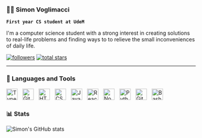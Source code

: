 ### 🧙🦆 Simon Voglimacci

**`First year CS student at UdeM`**

I'm a computer science student with a strong interest in creating solutions to real-life problems and finding ways to to relieve the small inconveniences of daily life.

  <p align="left">
    <a href="https://github.com/svoglimacci?tab=followers">
      <img alt="followers" title="Follow me on Github" src="https://custom-icon-badges.demolab.com/github/followers/svoglimacci?color=236ad3&labelColor=1155ba&style=for-the-badge&logo=person-add&label=Follow&logoColor=white"/></a>
    <a href="https://github.com/svoglimacci?tab=repositories&sort=stargazers">
      <img alt="total stars" title="Total stars on GitHub" src="https://custom-icon-badges.demolab.com/github/stars/svoglimacci?color=55960c&style=for-the-badge&labelColor=488207&logo=star"/></a>
  </p>
  
  ---

### 🧰 Languages and Tools
 <link rel="stylesheet" href="https://cdn.jsdelivr.net/gh/devicons/devicon@v2.15.1/devicon.min.css"> 
  <i class="devicon-bash-plain"></i>
<img align="left" alt="TypeScript" width="30px" style="padding-right:10px;" src="https://cdn.jsdelivr.net/gh/devicons/devicon/icons/typescript/typescript-plain.svg" />
<img align="left" alt="Git" width="30px" style="padding-right:10px;" src="https://cdn.jsdelivr.net/gh/devicons/devicon/icons/git/git-original.svg" />
<img align="left" alt="HTML" width="30px" style="padding-right:10px;" src="https://cdn.jsdelivr.net/gh/devicons/devicon/icons/html5/html5-plain.svg" />
<img align="left" alt="CSS" width="30px" style="padding-right:10px;" src="https://cdn.jsdelivr.net/gh/devicons/devicon/icons/css3/css3-plain.svg" />
<img align="left" alt="JavaScript" width="30px" style="padding-right:10px;" src="https://cdn.jsdelivr.net/gh/devicons/devicon/icons/javascript/javascript-plain.svg" />
<img align="left" alt="React" width="30px" style="padding-right:10px;" src="https://cdn.jsdelivr.net/gh/devicons/devicon/icons/react/react-original.svg" />
<img align="left" alt="NodeJS" width="30px" style="padding-right:10px;" src="https://cdn.jsdelivr.net/gh/devicons/devicon/icons/nodejs/nodejs-original.svg" />
<img align="left" alt="Python" width="30px" style="padding-right:10px;" src="https://cdn.jsdelivr.net/gh/devicons/devicon/icons/python/python-plain.svg" />
<img align="left" alt="GitHub" width="30px" style="padding-right:10px;" src="https://cdn.jsdelivr.net/gh/devicons/devicon/icons/github/github-original.svg" />
<img align="left" alt="Bash" width="30px" style="padding-right:10px;" src="https://cdn.jsdelivr.net/gh/devicons/devicon/icons/bash/bash-original.svg" />
<br />

#


#

### 📊 Stats

![Simon's GitHub stats](https://github-readme-stats.vercel.app/api?username=svoglimacci&show_icons=true&theme=gruvbox)

<!-- ![GitHub Streak](https://streak-stats.demolab.com?user=svoglimacci&theme=gruvbox&border_radius=4.5) -->

#
